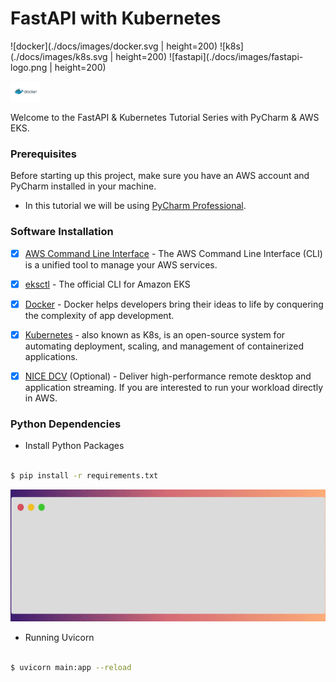 # FastAPI with Kubernetes

![docker](./docs/images/docker.svg | height=200)
![k8s](./docs/images/k8s.svg | height=200)
![fastapi](./docs/images/fastapi-logo.png | height=200)

<img alt="docker" src="./docs/images/docker.svg" width="48">

Welcome to the FastAPI & Kubernetes Tutorial Series with PyCharm & AWS EKS.

### Prerequisites 

Before starting up this project, make sure you have an AWS account and 
PyCharm installed in your machine.

* In this tutorial we will be using [PyCharm Professional](https://www.jetbrains.com/pycharm/).


### Software Installation

- [x] [AWS Command Line Interface](https://aws.amazon.com/cli/) - The AWS Command Line Interface (CLI) is a unified tool to manage your AWS services.


- [x] [eksctl](https://eksctl.io/) - The official CLI for Amazon EKS


- [x] [Docker](https://www.docker.com/) - Docker helps developers bring their ideas to life by conquering the complexity of app development.


- [x] [Kubernetes](https://kubernetes.io/) - also known as K8s, is an 
 open-source system for automating deployment, scaling, and management of containerized applications.


- [x] [NICE DCV](https://www.nice-dcv.com/) (Optional) - Deliver high-performance remote desktop and application streaming. If 
you are interested to run your workload directly in AWS.



### Python Dependencies

- Install Python Packages

```bash

$ pip install -r requirements.txt

```

![requirements-install](./docs/images/requirements.gif)

- Running Uvicorn

```bash

$ uvicorn main:app --reload

```